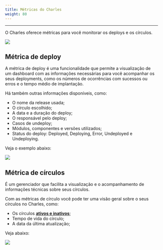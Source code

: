 ```yaml
---
title: Métricas do Charles
weight: 80
---
```


---

O Charles oferece métricas para você monitorar os deploys e os círculos. 

![](/docs-charles/metrics-circ-e-deplo.png)

## **Métrica de deploy**

A métrica de deploy é uma funcionalidade que permite a visualização de um dashboard com as informações necessárias para você acompanhar os seus deployments,  como os números de ocorrências com sucessos ou erros e o tempo médio de implantação.

Há também outras informações disponíveis, como: 

* O nome da release usada;
* O círculo escolhido;
* A data e a duração do deploy;
* O responsável pelo deploy;
* Casos de undeploy;
* Módulos, componentes e versões utilizados;
* Status do deploy: Deployed, Deploying, Error, Undeployed e Undeploying.

Veja o exemplo abaixo: 

![](/docs-charles/deploy.gif)

## **Métrica de círculos**

É um gerenciador que facilita a visualização e o acompanhamento de informações técnicas sobre seus círculos.

Com as métricas de círculo você pode ter uma visão geral sobre o seus círculos no Charles, como:

* Os círculos [**ativos e inativos**](/docs-charles/pt/referência/círculo/);
* Tempo de vida do círculo;
* A data da última atualização;

Veja abaixo:

![](/docs-charles/erro%20%281%29.gif)
